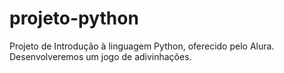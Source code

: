 # projeto-python
Projeto de Introdução à linguagem Python, oferecido pelo Alura. Desenvolveremos um jogo de adivinhações.

